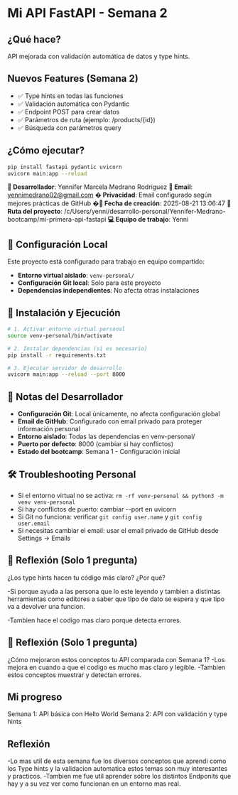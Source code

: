 


# Mi API FastAPI - Semana 2

## ¿Qué hace?

API mejorada con validación automática de datos y type hints.

## Nuevos Features (Semana 2)

- ✅ Type hints en todas las funciones
- ✅ Validación automática con Pydantic
- ✅ Endpoint POST para crear datos
- ✅ Parámetros de ruta (ejemplo: /products/{id})
- ✅ Búsqueda con parámetros query

## ¿Cómo ejecutar?

```bash
pip install fastapi pydantic uvicorn
uvicorn main:app --reload
```
**👤 Desarrollador**: Yennifer Marcela Medrano Rodriguez
**📧 Email**: yennimedrano02@gmail.com
**� Privacidad**: Email configurado según mejores prácticas de GitHub
**�📅 Fecha de creación**: 2025-08-21 13:06:47
**📂 Ruta del proyecto**: /c/Users/yenni/desarrollo-personal/Yennifer-Medrano-bootcamp/mi-primera-api-fastapi
**💻 Equipo de trabajo**: Yenni

## 🔧 Configuración Local

Este proyecto está configurado para trabajo en equipo compartido:

- **Entorno virtual aislado**: `venv-personal/`
- **Configuración Git local**: Solo para este proyecto
- **Dependencias independientes**: No afecta otras instalaciones

## 🚀 Instalación y Ejecución

```bash
# 1. Activar entorno virtual personal
source venv-personal/bin/activate

# 2. Instalar dependencias (si es necesario)
pip install -r requirements.txt

# 3. Ejecutar servidor de desarrollo
uvicorn main:app --reload --port 8000
```

## 📝 Notas del Desarrollador

- **Configuración Git**: Local únicamente, no afecta configuración global
- **Email de GitHub**: Configurado con email privado para proteger información personal
- **Entorno aislado**: Todas las dependencias en venv-personal/
- **Puerto por defecto**: 8000 (cambiar si hay conflictos)
- **Estado del bootcamp**: Semana 1 - Configuración inicial

## 🛠️ Troubleshooting Personal

- Si el entorno virtual no se activa: `rm -rf venv-personal && python3 -m venv venv-personal`
- Si hay conflictos de puerto: cambiar --port en uvicorn
- Si Git no funciona: verificar `git config user.name` y `git config user.email`
- Si necesitas cambiar el email: usar el email privado de GitHub desde Settings → Emails


## 📝 Reflexión (Solo 1 pregunta)
¿Los type hints hacen tu código más claro? ¿Por qué?

-Si porque ayuda a las persona que lo este leyendo y tambien a distintas herramientas como editores a saber que tipo de dato se espera y que tipo va a devolver una funcion.

-Tambien hace el codigo mas claro porque detecta errores.

## 📝 Reflexión (Solo 1 pregunta)
¿Cómo mejoraron estos conceptos tu API comparada con Semana 1?
-Los mejora en cuando a que el codigo es mucho mas claro y legible.
-Tambien estos conceptos muestrar y detectan errores.

## Mi progreso
Semana 1: API básica con Hello World Semana 2: API con validación y type hints

## Reflexión

-Lo mas util de esta semana fue los diversos conceptos que aprendi como los Type hints y la validacion automatica estos temas son muy interesantes y practicos.
-Tambien me fue util aprender sobre los distintos Endponits que hay y a su vez ver como funcionan en un entorno mas real.